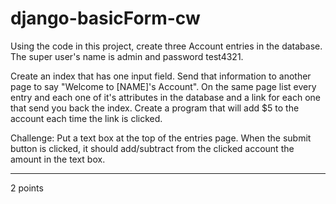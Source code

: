# django-basicForm-cw

Using the code in this project, create three Account entries in the database. The super user's name is admin and password test4321.

Create an index that has one input field. Send that information to another page to say "Welcome to [NAME]'s Account". On the same page list every entry and each one of it's attributes in the database and a link for each one that send you back the index. Create a program that will add $5 to the account each time the link is clicked.

Challenge:
Put a text box at the top of the entries page. When the submit button is clicked, it should add/subtract from the clicked account the amount in the text box.
<hr>
2 points